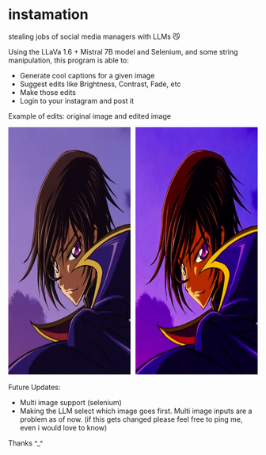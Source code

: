 # instamation
stealing jobs of social media managers with LLMs 😼

Using the LLaVa 1.6 + Mistral 7B model and Selenium, and some string manipulation, this program is able to:
- Generate cool captions for a given image
- Suggest edits like Brightness, Contrast, Fade, etc
- Make those edits
- Login to your instagram and post it

Example of edits:
original image and edited image

<div style="display: flex; gap: 10px;">
    <div>
        <img src="https://github.com/notmehul/instamation/blob/main/ogimage.jpg" width="500" height="500">
    </div>
    <div>
        <img src="https://github.com/notmehul/instamation/blob/main/edited-image.jpg" width="500" height="500">
    </div>
</div>


Future Updates:
- Multi image support (selenium)
- Making the LLM select which image goes first. Multi image inputs are a problem as of now. (if this gets changed please feel free to ping me, even i would love to know)

Thanks ^_^
